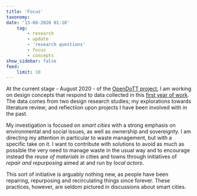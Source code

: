```yaml
---
title: 'Focus'
taxonomy:
date: '13-08-2020 01:10'
    tag:
        - research
        - update
        - 'research questions'
        - focus
        - concepts
show_sidebar: false
feed:
    limit: 10
---
```


At the current stage - August 2020 - of the [OpenDoTT project](https://is.efeefe.me/opendott), I am working on design concepts that respond to data collected in this [first year of work](../research-progress). The data comes from two design research studies; my explorations towards literature review; and reflectiion upon projects I have been involved with in the past.

My investigation is focused on *smart cities* with a strong emphasis on environmental and social issues, as well as ownership and sovereignty. I am directing my attention in particular to waste management, but with a specific take on it. I want to contribute with solutions to avoid as much as possible the very need to manage waste in the usual way and to encourage instead the *reuse of materials* in cities and towns through initiatives of *repair and repurposing* aimed at and run by *local actors*.

This sort of initiative is arguably nothing new, as people have been repairing, repurposing and recirculating things since forever. These practices, however, are seldom pictured in discussions about smart cities.
